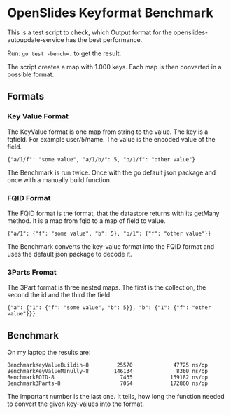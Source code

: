 # OpenSlides Keyformat Benchmark

This is a test script to check, which Output format for the
openslides-autoupdate-service has the best performance.

Run: `go test -bench=.` to get the result.

The script creates a map with 1.000 keys. Each map is then converted in a possible format.


## Formats

### Key Value Format

The KeyValue format is one map from string to the value. The key is a fqfield.
For example user/5/name. The value is the encoded value of the field.

```
{"a/1/f": "some value", "a/1/b/": 5, "b/1/f": "other value"}
```

The Benchmark is run twice. Once with the go default json package and once with
a manually build function.


### FQID Format

The FQID format is the format, that the datastore returns with its getMany
method. It is a map from fqid to a map of field to value.

```
{"a/1": {"f": "some value", "b": 5}, "b/1": {"f": "other value"}}
```

The Benchmark converts the key-value format into the FQID format and uses the
default json package to decode it.


### 3Parts Fromat

The 3Part format is three nested maps. The first is the collection, the second
the id and the third the field.

```
{"a": {"1": {"f": "some value", "b": 5}}, "b": {"1": {"f": "other value"}}}
```


## Benchmark

On my laptop the results are:

```
BenchmarkKeyValueBuildin-8         25570             47725 ns/op
BenchmarkKeyValueManully-8        146134              8360 ns/op
BenchmarkFQID-8                     7435            159182 ns/op
Benchmark3Parts-8                   7054            172860 ns/op
```

The important number is the last one. It tells, how long the function needed to
convert the given key-values into the format.